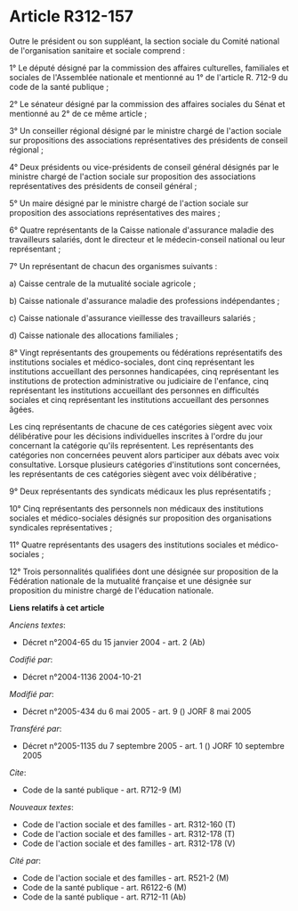# Article R312-157

Outre le président ou son suppléant, la section sociale du Comité national de l'organisation sanitaire et sociale comprend :

1° Le député désigné par la commission des affaires culturelles, familiales et sociales de l'Assemblée nationale et mentionné
au 1° de l'article R. 712-9 du code de la santé publique ;

2° Le sénateur désigné par la commission des affaires sociales du Sénat et mentionné au 2° de ce même article ;

3° Un conseiller régional désigné par le ministre chargé de l'action sociale sur propositions des associations
représentatives des présidents de conseil régional ;

4° Deux présidents ou vice-présidents de conseil général désignés par le ministre chargé de l'action sociale sur proposition
des associations représentatives des présidents de conseil général ;

5° Un maire désigné par le ministre chargé de l'action sociale sur proposition des associations représentatives des maires ;

6° Quatre représentants de la Caisse nationale d'assurance maladie des travailleurs salariés, dont le directeur et le
médecin-conseil national ou leur représentant ;

7° Un représentant de chacun des organismes suivants :

a) Caisse centrale de la mutualité sociale agricole ;

b) Caisse nationale d'assurance maladie des professions indépendantes ;

c) Caisse nationale d'assurance vieillesse des travailleurs salariés ;

d) Caisse nationale des allocations familiales ;

8° Vingt représentants des groupements ou fédérations représentatifs des institutions sociales et médico-sociales, dont cinq
représentant les institutions accueillant des personnes handicapées, cinq représentant les institutions de protection
administrative ou judiciaire de l'enfance, cinq représentant les institutions accueillant des personnes en difficultés
sociales et cinq représentant les institutions accueillant des personnes âgées.

Les cinq représentants de chacune de ces catégories siègent avec voix délibérative pour les décisions individuelles inscrites
à l'ordre du jour concernant la catégorie qu'ils représentent. Les représentants des catégories non concernées peuvent alors
participer aux débats avec voix consultative. Lorsque plusieurs catégories d'institutions sont concernées, les représentants
de ces catégories siègent avec voix délibérative ;

9° Deux représentants des syndicats médicaux les plus représentatifs ;

10° Cinq représentants des personnels non médicaux des institutions sociales et médico-sociales désignés sur proposition des
organisations syndicales représentatives ;

11° Quatre représentants des usagers des institutions sociales et médico-sociales ;

12° Trois personnalités qualifiées dont une désignée sur proposition de la Fédération nationale de la mutualité française et
une désignée sur proposition du ministre chargé de l'éducation nationale.

**Liens relatifs à cet article**

_Anciens textes_:

  - Décret n°2004-65 du 15 janvier 2004 - art. 2 (Ab)

_Codifié par_:

  - Décret n°2004-1136 2004-10-21

_Modifié par_:

  - Décret n°2005-434 du 6 mai 2005 - art. 9 () JORF 8 mai 2005

_Transféré par_:

  - Décret n°2005-1135 du 7 septembre 2005 - art. 1 () JORF 10 septembre 2005

_Cite_:

  - Code de la santé publique - art. R712-9 (M)

_Nouveaux textes_:

  - Code de l'action sociale et des familles - art. R312-160 (T)
  - Code de l'action sociale et des familles - art. R312-178 (T)
  - Code de l'action sociale et des familles - art. R312-178 (V)

_Cité par_:

  - Code de l'action sociale et des familles - art. R521-2 (M)
  - Code de la santé publique - art. R6122-6 (M)
  - Code de la santé publique - art. R712-11 (Ab)
